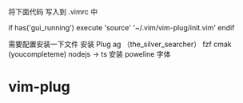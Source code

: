 将下面代码 写入到 .vimrc 中

if has('gui_running')
execute 'source' '~/.vim/vim-plug/init.vim'
endif


需要配置安装一下文件
安装 Plug
ag （the_silver_searcher）
fzf
cmak (youcompleteme)
nodejs -> ts 安装
poweline 字体
# vim-plug
